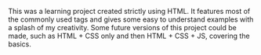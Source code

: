 This was a learning project created strictly using HTML. It features most of the commonly used tags and gives some easy to understand examples with a splash of my creativity.
Some future versions of this project could be made, such as HTML + CSS only and then HTML + CSS + JS, covering the basics.
